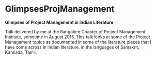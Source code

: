 # GlimpsesProjManagement

<b>Glimpses of Project Management in Indian Literature</B>

Talk delivered by me at the Bangalore Chapter of Project Management Institute, sometime in August 2015. This talk looks at some of the Project Management topics as documented in some of the literature pieces that I have come across in Indian literature, in the languages of Samskrit, Kannada, Tamil. 
